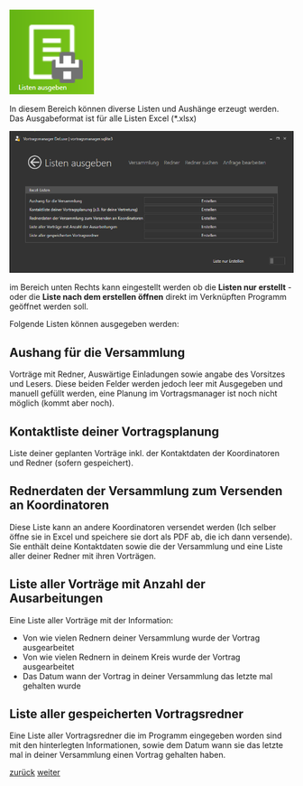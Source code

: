 # 

![Icon](images/menu_icon_06.png)

In diesem Bereich können diverse Listen und Aushänge erzeugt werden. Das Ausgabeformat ist für alle Listen Excel (*.xlsx)

![Listen ausgeben](images/verwaltung_01.png)

im Bereich unten Rechts kann eingestellt werden ob die **Listen nur erstellt** - oder die **Liste nach dem erstellen öffnen** direkt im Verknüpften Programm geöffnet werden soll.

Folgende Listen können ausgegeben werden:

## Aushang für die Versammlung

Vorträge mit Redner, Auswärtige Einladungen sowie angabe des Vorsitzes und Lesers. Diese beiden Felder werden jedoch leer mit Ausgegeben und manuell gefüllt werden, eine Planung im Vortragsmanager ist noch nicht möglich (kommt aber noch).

## Kontaktliste deiner Vortragsplanung

Liste deiner geplanten Vorträge inkl. der Kontaktdaten der Koordinatoren und Redner (sofern gespeichert).

## Rednerdaten der Versammlung zum Versenden an Koordinatoren

Diese Liste kann an andere Koordinatoren versendet werden (Ich selber öffne sie in Excel und speichere sie dort als PDF ab, die ich dann versende). Sie enthält deine Kontaktdaten sowie die der Versammlung und eine Liste aller deiner Redner mit ihren Vorträgen.

## Liste aller Vorträge mit Anzahl der Ausarbeitungen

Eine Liste aller Vorträge mit der Information:
* Von wie vielen Rednern deiner Versammlung wurde der Vortrag ausgearbeitet
* Von wie vielen Rednern in deinem Kreis wurde der Vortrag ausgearbeitet
* Das Datum wann der Vortrag in deiner Versammlung das letzte mal gehalten wurde

## Liste aller gespeicherten Vortragsredner

Eine Liste aller Vortragsredner die im Programm eingegeben worden sind mit den hinterlegten Informationen, sowie dem Datum wann sie das letzte mal in deiner Versammlung einen Vortrag gehalten haben.

[zurück](Verwaltung.md)  [weiter](Versammlungen.md)